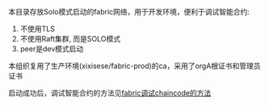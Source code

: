 本目录存放Solo模式启动的fabric网络，用于开发环境，便利于调试智能合约:
1. 不使用TLS
2. 不使用Raft集群, 而是SOLO模式
3. peer是dev模式启动

本组织复用了生产环境(xixisese/fabric-prod)的ca，采用了orgA根证书和管理员证书

启动成功后，调试智能合约的方法见[fabric调试chaincode的方法](http://liwuzhi.art/?p=444)

